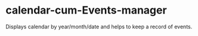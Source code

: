 # calendar-cum-Events-manager
Displays calendar by year/month/date and helps to keep a record of events.
